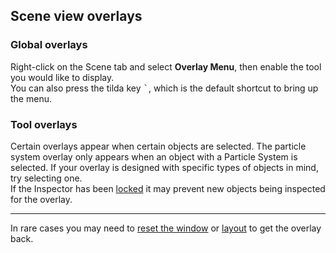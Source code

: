 ## Scene view overlays
### Global overlays
Right-click on the Scene tab and select **Overlay Menu**, then enable the tool you would like to display.  
You can also press the tilda key <kbd>`</kbd>, which is the default shortcut to bring up the menu.

### Tool overlays
Certain overlays appear when certain objects are selected. The particle system overlay only appears when an object with a Particle System is selected. If your overlay is designed with specific types of objects in mind, try selecting one.  
If the Inspector has been [locked](https://docs.unity3d.com/Manual/InspectorOptions.html) it may prevent new objects being inspected for the overlay.

---
In rare cases you may need to [reset the window](../../Interface/Windows/Resetting%20Windows.md) or [layout](../../Interface/Windows/Resetting%20Layout.md) to get the overlay back.